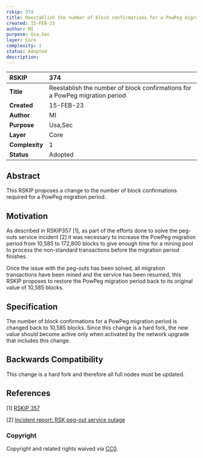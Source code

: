 ```yaml
---
rskip: 374
title: Reestablish the number of block confirmations for a PowPeg migration period
created: 15-FEB-23
author: MI
purpose: Usa,Sec
layer: Core
complexity: 1
status: Adopted
description: 
---
```


|RSKIP          |374           |
| :------------ |:-------------|
|**Title**      |Reestablish the number of block confirmations for a PowPeg migration period |
|**Created**    |15-FEB-23 |
|**Author**     |MI |
|**Purpose**    |Usa,Sec |
|**Layer**      |Core |
|**Complexity** |1 |
|**Status**     |Adopted |

## Abstract

This RSKIP proposes a change to the number of block confirmations required for a PowPeg migration period.

## Motivation

As described in RSKIP357 [1], as part of the efforts done to solve the peg-outs service incident [2] it was necessary to increase the PowPeg migration period from 10,585 to 172,800 blocks to give enough time for a mining pool to process the non-standard transactions before the migration period finishes.

Once the issue with the peg-outs has been solved, all migration transactions have been mined and the service has been resumed, this RSKIP proposes to restore the PowPeg migration period back to its original value of 10,585 blocks.

## Specification

The number of block confirmations for a PowPeg migration period is changed back to 10,585 blocks. Since this change is a hard fork, the new value should become active only when activated by the network upgrade that includes this change.

## Backwards Compatibility

This change is a hard fork and therefore all full nodes must be updated.

## References

[1] [RSKIP 357](https://github.com/rsksmart/RSKIPs/blob/master/IPs/RSKIP357.md)


[2] [Incident report: RSK peg-out service outage](https://blog.rsk.co/noticia/incident-report-rsk-peg-out-service-outage/)

### Copyright

Copyright and related rights waived via [CC0](https://creativecommons.org/publicdomain/zero/1.0/).
